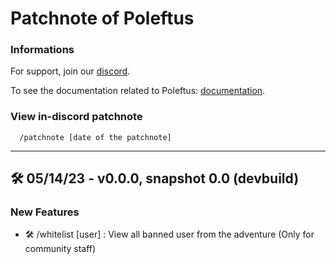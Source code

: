 # Patchnote of Poleftus

### Informations

For support, join our [discord](https://discord.gg/CrQ7UTN8am).

To see the documentation related to Poleftus: [documentation]().

### View in-discord patchnote

```
  /patchnote [date of the patchnote]
```

---

## 🛠 05/14/23 - v0.0.0, snapshot 0.0 (devbuild)

### New Features

* 🛠️ /whitelist [user] : View all banned user from the adventure (Only for community staff)
<!---
### New Functions

* Marketplace auction Updater

### Bug Patchnote

* Auction Updater : Causes repetitive bot crashes when there is more than one auction.
* 🧭 /inventory auction create : Mismanaged variable causing database crash + error in auction updater.

!>

---
